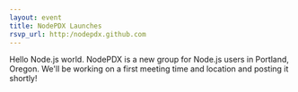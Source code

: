 ```yaml
---
layout: event
title: NodePDX Launches
rsvp_url: http:/nodepdx.github.com
---
```

Hello Node.js world. NodePDX is a new group for Node.js users in Portland, Oregon. We'll be working on a first meeting time and location and posting it shortly!
